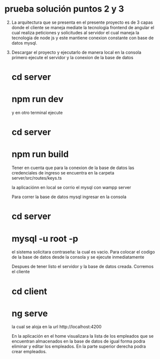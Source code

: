 # prueba solución puntos 2 y 3

2. La arquitectura que se presenta en el presente proyecto es de 3 capas donde el cliente se maneja mediate la tecnologia frontend de angular el cual realiza peticiones y solicitudes al servidor el cual maneja la tecnologia de node js y este mantiene conexion constante con base de datos mysql.

3. Descargar el proyecto y ejecutarlo de manera local en la consola primero ejecute el servidor y la conexion de la base de datos
    # cd server 
    # npm run dev
    y en otro terminal ejecute
    # cd server
    # npm run build
    
    Tener en cuenta que para la conexion de la base de datos las credenciales de ingreso se encuentra en la carpeta server/src/routes/keys.ts
    
    la aplicaciónn en local se corrio el mysql con wampp server
    
    Para correr la base de datos mysql ingresar en la consola
    # cd server
    # mysql -u root -p 
    el sistema solicitara contraseña: la cual es vacio. Para colocar el codigo de la base de datos desde la consola y se ejecute inmediatamente
    
    Despues de tener listo el servidor y la base de datos creada. Corremos el cliente
    # cd client
    # ng serve
    la cual se aloja en la url http://localhost:4200
    
    En la aplicación en el home visualizara la lista de los empleados que se encuentran almacenados en la base de datos de igual forma podra eliminar y editar los empleados. En la     parte superior derecha podra crear empleados.
  
  
